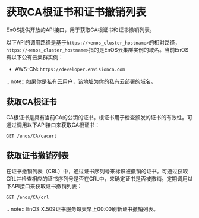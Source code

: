 # 获取CA根证书和证书撤销列表

EnOS提供开放的API接口，用于获取CA根证书和证书撤销列表。

以下API的调用路径是基于`https://<enos_cluster_hostname>`的相对路径，`https://<enos_cluster_hostname>`指的是EnOS云集群实例的域名。当前EnOS有以下公有云集群实例：

- AWS-CN: `https://developer.envisioncn.com`

.. note:: 如果你是私有云用户，该地址为你的私有云部署的域名。

## 获取CA根证书

CA根证书是具有当前CA的公钥的证书。根证书用于检查颁发的证书的有效性。可通过调用以下API接口来获取CA根证书：

```
GET /enos/CA/cacert
```

## 获取证书撤销列表

在证书撤销列表（CRL）中，通过证书序列号来标识被撤销的证书。可通过获取CRL并检查相应的证书序列号是否在CRL中，来确定证书是否被撤销。定期调用以下API接口来获取证书撤销列表：

```
GET /enos/CA/crl
```

.. note:: EnOS X.509证书服务每天早上00:00刷新证书撤销列表。

<!--end-->
